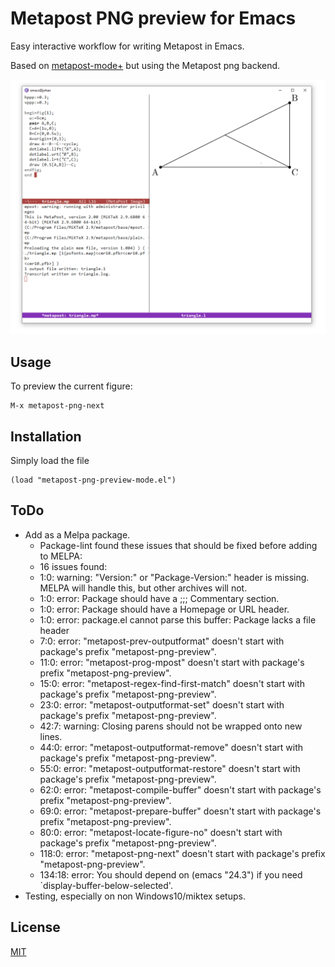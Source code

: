 # Metapost PNG preview for Emacs

Easy interactive workflow for writing Metapost in Emacs.

Based on [metapost-mode+](https://github.com/liyu1981/metapost-mode-) but
using the Metapost png backend.


![Alt text](png-preview.PNG?raw=true "Metapost PNG preview.")

## Usage

To preview the current figure:

```
M-x metapost-png-next
```

## Installation

Simply load the file

```
(load "metapost-png-preview-mode.el")
```

## ToDo

- Add as a Melpa package.
    -  Package-lint found these issues that should be fixed before adding to MELPA:
    -  16 issues found:
    -  1:0: warning: "Version:" or "Package-Version:" header is missing. MELPA will handle this, but other archives will not.
    -  1:0: error: Package should have a ;;; Commentary section.
    -  1:0: error: Package should have a Homepage or URL header.
    -  1:0: error: package.el cannot parse this buffer: Package lacks a file header
    -  7:0: error: "metapost-prev-outputformat" doesn't start with package's prefix "metapost-png-preview".
    -  11:0: error: "metapost-prog-mpost" doesn't start with package's prefix "metapost-png-preview".
    -  15:0: error: "metapost-regex-find-first-match" doesn't start with package's prefix "metapost-png-preview".
    -  23:0: error: "metapost-outputformat-set" doesn't start with package's prefix "metapost-png-preview".
    -  42:7: warning: Closing parens should not be wrapped onto new lines.
    -  44:0: error: "metapost-outputformat-remove" doesn't start with package's prefix "metapost-png-preview".
    -  55:0: error: "metapost-outputformat-restore" doesn't start with package's prefix "metapost-png-preview".
    -  62:0: error: "metapost-compile-buffer" doesn't start with package's prefix "metapost-png-preview".
    -  69:0: error: "metapost-prepare-buffer" doesn't start with package's prefix "metapost-png-preview".
    -  80:0: error: "metapost-locate-figure-no" doesn't start with package's prefix "metapost-png-preview".
    -  118:0: error: "metapost-png-next" doesn't start with package's prefix "metapost-png-preview".
    -  134:18: error: You should depend on (emacs "24.3") if you need `display-buffer-below-selected'.
- Testing, especially on non Windows10/miktex setups.

## License
[MIT](https://choosealicense.com/licenses/mit/)
